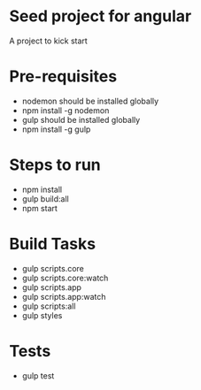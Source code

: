 
# Seed project for angular 
A project to kick start
# Pre-requisites 
- nodemon should be installed globally
- npm install -g nodemon
- gulp should be installed globally
- npm install -g gulp

# Steps to run
- npm install
- gulp build:all
- npm start


# Build Tasks
- gulp scripts.core
- gulp scripts.core:watch
- gulp scripts.app
- gulp scripts.app:watch
- gulp scripts:all
- gulp styles


# Tests
- gulp test 

